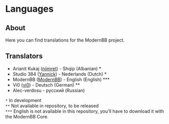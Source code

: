 Languages
==========

## About
Here you can find translations for the ModernBB project.

## Translators
 - Arianit Kukaj ([njimret](http://modernbb.be/forum/profile.php?id=1908)) - Shqip (Albanian) *
 - Studio 384 ([Yannick](http://modernbb.be/forum/profile.php?id=2)) - Nederlands (Dutch) *
 - ModernBB ([ModernBB](http://modernbb.be)) - English (English) ***
 - Vi0 ([vi0](http://modernbb.be/forum/profile.php?id=1926)) - Deutsch (German) **
 - Alec-verdosu - русский (Russian)

`*` In development<br />
`**` Not available in repository, to be released<br />
`***` English is not available in this repository, you'll have to download it with the ModernBB Core.